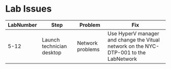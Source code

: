# Lab Issues

LabNumber | Step | Problem | Fix
---|---|---|---
5-12 | Launch technician desktop | Network problems| Use HyperV manager and change the Vitual network on the NYC-DTP-001 to the LabNetwork
